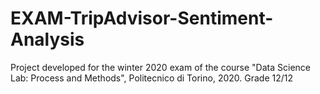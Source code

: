 # EXAM-TripAdvisor-Sentiment-Analysis
Project developed for the winter 2020 exam of the course "Data Science Lab: Process and Methods", Politecnico di Torino, 2020. Grade 12/12
